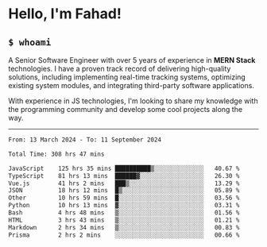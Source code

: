 <h1>Hello, I'm Fahad!</h1>

<h2><code>$ whoami</code></h2>

A Senior Software Engineer with over 5 years of experience in **MERN Stack** technologies. I have a proven track record of delivering high-quality solutions, including implementing real-time tracking systems, optimizing existing system modules, and integrating third-party software applications.

With experience in JS technologies, I'm looking to share my knowledge with the programming community and develop some cool projects along the way.

---

<!--START_SECTION:waka-->

```txt
From: 13 March 2024 - To: 11 September 2024

Total Time: 308 hrs 47 mins

JavaScript    125 hrs 35 mins ██████████▒░░░░░░░░░░░░░░   40.67 %
TypeScript    81 hrs 13 mins  ██████▓░░░░░░░░░░░░░░░░░░   26.30 %
Vue.js        41 hrs 2 mins   ███▒░░░░░░░░░░░░░░░░░░░░░   13.29 %
JSON          18 hrs 12 mins  █▒░░░░░░░░░░░░░░░░░░░░░░░   05.89 %
Other         10 hrs 59 mins  █░░░░░░░░░░░░░░░░░░░░░░░░   03.56 %
Python        10 hrs 13 mins  ▓░░░░░░░░░░░░░░░░░░░░░░░░   03.31 %
Bash          4 hrs 48 mins   ▒░░░░░░░░░░░░░░░░░░░░░░░░   01.56 %
HTML          3 hrs 43 mins   ▒░░░░░░░░░░░░░░░░░░░░░░░░   01.21 %
Markdown      2 hrs 34 mins   ▒░░░░░░░░░░░░░░░░░░░░░░░░   00.83 %
Prisma        2 hrs 2 mins    ░░░░░░░░░░░░░░░░░░░░░░░░░   00.66 %
```

<!--END_SECTION:waka-->

<!--
**heyFahad/heyFahad** is a ✨ _special_ ✨ repository because its `README.md` (this file) appears on your GitHub profile.

Here are some ideas to get you started:

- 🔭 I’m currently working on ...
- 🌱 I’m currently learning ...
- 👯 I’m looking to collaborate on ...
- 🤔 I’m looking for help with ...
- 💬 Ask me about ...
- 📫 How to reach me: ...
- 😄 Pronouns: ...
- ⚡ Fun fact: ...
-->
